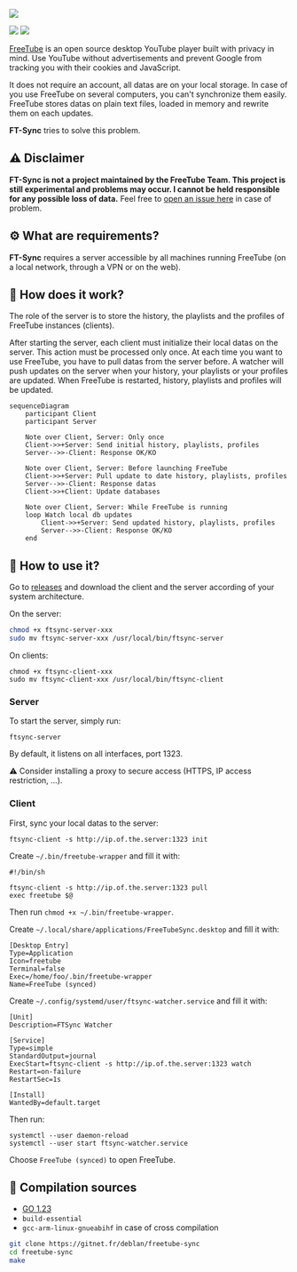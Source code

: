 ![](https://deblan.gitnet.page/ft-sync/logo.svg)

![](https://img.shields.io/badge/Licence-GNU_AGPLv3-blue) ![](https://img.shields.io/badge/GO-1.23-green)

[FreeTube](https://freetubeapp.io/) is an open source desktop YouTube player built with privacy in mind. Use YouTube without advertisements and prevent Google from tracking you with their cookies and JavaScript.

It does not require an account, all datas are on your local storage. In case of you use FreeTube on several computers, you can't synchronize them easily. FreeTube stores datas on plain text files, loaded in memory and rewrite them on each updates.

**FT-Sync** tries to solve this problem.

## ⚠️  Disclaimer

**FT-Sync is not a project maintained by the FreeTube Team. This project is still experimental and problems may occur. I cannot be held responsible for any possible loss of data.** Feel free to [open an issue here](https://gitnet.fr/deblan/ft-sync/issues) in case of problem.

## ⚙️ What are requirements?

**FT-Sync** requires a server accessible by all machines running FreeTube (on a local network, through a VPN or on the web).

## 🧬 How does it work?

The role of the server is to store the history, the playlists and the profiles of FreeTube instances (clients).

After starting the server, each client must initialize their local datas on the server. This action must be processed only once.
At each time you want to use FreeTube, you have to pull datas from the server before. A watcher will push updates on the server when your history, your playlists or your profiles are updated.
When FreeTube is restarted, history, playlists and profiles will be updated.

```mermaid
sequenceDiagram
    participant Client
    participant Server

    Note over Client, Server: Only once
    Client->>+Server: Send initial history, playlists, profiles
    Server-->>-Client: Response OK/KO

    Note over Client, Server: Before launching FreeTube
    Client->>+Server: Pull update to date history, playlists, profiles
    Server-->>-Client: Response datas
    Client->>+Client: Update databases

    Note over Client, Server: While FreeTube is running
    loop Watch local db updates
        Client->>+Server: Send updated history, playlists, profiles
        Server-->>-Client: Response OK/KO
    end
```

## 📗 How to use it?

Go to [releases](https://gitnet.fr/deblan/freetube-sync/releases) and download the client and the server according of your system architecture.

On the server:

```bash
chmod +x ftsync-server-xxx
sudo mv ftsync-server-xxx /usr/local/bin/ftsync-server
```

On clients:

```
chmod +x ftsync-client-xxx
sudo mv ftsync-client-xxx /usr/local/bin/ftsync-client
```

### Server

To start the server, simply run:

```
ftsync-server
```

By default, it listens on all interfaces, port 1323.

⚠️ Consider installing a proxy to secure access (HTTPS, IP access restriction, …).

### Client

First, sync your local datas to the server:

```
ftsync-client -s http://ip.of.the.server:1323 init
```

Create `~/.bin/freetube-wrapper` and fill it with:

```
#!/bin/sh

ftsync-client -s http://ip.of.the.server:1323 pull
exec freetube $@
```

Then run `chmod +x ~/.bin/freetube-wrapper`.

Create `~/.local/share/applications/FreeTubeSync.desktop` and fill it with:

```
[Desktop Entry]
Type=Application
Icon=freetube
Terminal=false
Exec=/home/foo/.bin/freetube-wrapper
Name=FreeTube (synced)
```

Create `~/.config/systemd/user/ftsync-watcher.service` and fill it with:

```
[Unit]
Description=FTSync Watcher

[Service]
Type=simple
StandardOutput=journal
ExecStart=ftsync-client -s http://ip.of.the.server:1323 watch
Restart=on-failure
RestartSec=1s

[Install]
WantedBy=default.target
```

Then run:

```
systemctl --user daemon-reload
systemctl --user start ftsync-watcher.service
```

Choose `FreeTube (synced)` to open FreeTube.

## 🧪 Compilation sources

- [GO 1.23](https://go.dev/dl/)
- `build-essential`
- `gcc-arm-linux-gnueabihf` in case of cross compilation

```bash
git clone https://gitnet.fr/deblan/freetube-sync
cd freetube-sync
make
```
